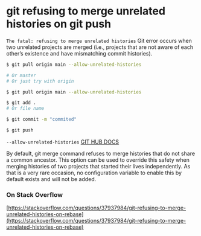 # git refusing to merge unrelated histories on git push

`The fatal: refusing to merge unrelated histories` Git error occurs when two unrelated projects are merged (i.e., projects that are not aware of each other’s existence and have mismatching commit histories).

```bash
$ git pull origin main --allow-unrelated-histories

# Or master
# Or just try with origin

$ git pull origin main --allow-unrelated-histories

$ git add .
# Or file name

$ git commit -m "commited"

$ git push

```

`--allow-unrelated-histories` [GIT HUB DOCS](https://git-scm.com/docs/git-merge#Documentation/git-merge.txt---allow-unrelated-histories)

By default, git merge command refuses to merge histories that do not share a common ancestor. This option can be used to override this safety when merging histories of two projects that started their lives independently. As that is a very rare occasion, no configuration variable to enable this by default exists and will not be added.

### On Stack Overflow

[https://stackoverflow.com/questions/37937984/git-refusing-to-merge-unrelated-histories-on-rebase](https://stackoverflow.com/questions/37937984/git-refusing-to-merge-unrelated-histories-on-rebase)
